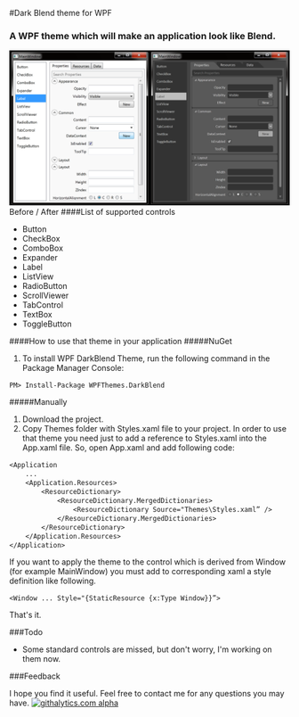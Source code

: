 #Dark Blend theme for WPF 

### A WPF theme which will make an application look like Blend.

![Alt text](Screenshot.png)
Before / After
####List of supported controls
- Button
- CheckBox
- ComboBox
- Expander
- Label
- ListView
- RadioButton
- ScrollViewer
- TabControl
- TextBox
- ToggleButton

####How to use that theme in your application
#####NuGet
1. To install WPF DarkBlend Theme, run the following command in the Package Manager Console:

```
PM> Install-Package WPFThemes.DarkBlend
```

#####Manually
1. Download the project. 
2. Copy Themes folder with Styles.xaml file to your project. 
In order to use that theme you need just to add a reference to Styles.xaml into the App.xaml file.
So, open App.xaml and add following code:

```
<Application
	...
	<Application.Resources>
		<ResourceDictionary>
           	<ResourceDictionary.MergedDictionaries>
				<ResourceDictionary Source="Themes\Styles.xaml” />
			</ResourceDictionary.MergedDictionaries>
		</ResourceDictionary>
	</Application.Resources>
</Application>
```

If you want to apply the theme to the control which is derived from Window (for example MainWindow) you must add to corresponding xaml a style definition like following.

```
<Window ... Style="{StaticResource {x:Type Window}}”>
```
That's it.

###Todo

- Some standard controls are missed, but don't worry, I'm working on them now.


###Feedback

I hope you find it useful. Feel free to contact me for any questions you may have.
[![githalytics.com alpha](https://cruel-carlota.pagodabox.com/d6297453e809a5281bcc861f3206c601 "githalytics.com")](http://githalytics.com/DanPristupov/WpfThemes)

